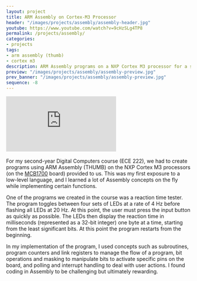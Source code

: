 ```yaml
---
layout: project
title: ARM Assembly on Cortex-M3 Processor
header: "/images/projects/assembly/assembly-header.jpg"
youtube: https://www.youtube.com/watch?v=9cHzSLg4TP8
permalink: /projects/assembly/
categories:
- projects
tags:
- arm assembly (thumb)
- cortex m3
description: ARM Assembly programs on a NXP Cortex M3 processor for a second-year Digital Computers course.
preview: "/images/projects/assembly/assembly-preview.jpg"
prev_banner: "/images/projects/assembly/assembly-preview.jpg"
sequence: -8
---
```


<div class="embed-responsive embed-responsive-16by9 col-center" style="margin-bottom: 17px;">
    <iframe src="https://www.youtube.com/embed/9cHzSLg4TP8" frameborder="0" allowfullscreen></iframe>
</div>

For my second-year Digital Computers course (ECE 222), we had to create programs using ARM Assembly (THUMB) on the NXP Cortex M3 processors (on the [MCB1700](http://www.keil.com/mcb1700/) board) provided to us. This was my first exposure to a low-level language, and I learned a lot of Assembly concepts on the fly while implementing certain functions.

One of the programs we created in the course was a reaction time tester. The program toggles between four sets of LEDs at a rate of 4 Hz before flashing all LEDs at 20 Hz. At this point, the user must press the input button as quickly as possible. The LEDs then display the reaction time in milliseconds (represented as a 32-bit integer) one byte at a time, starting from the least significant bits. At this point the program restarts from the beginning.

In my implementation of the program, I used concepts such as subroutines, program counters and link registers to manage the flow of a program, bit operations and masking to manipulate bits to activate specific pins on the board, and polling and interrupt handling to deal with user actions. I found coding in Assembly to be challenging but ultimately rewarding.